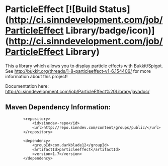 ParticleEffect [![Build Status](http://ci.sinndevelopment.com/job/ParticleEffect Library/badge/icon)](http://ci.sinndevelopment.com/job/ParticleEffect Library)
==============

This a library which allows you to display particle effects with Bukkit/Spigot. See http://bukkit.org/threads/1-8-particleeffect-v1-6.154406/ for more information about this project!

Documentation here: http://ci.sinndevelopment.com/job/ParticleEffect%20Library/javadoc/

## Maven Dependency Information:
```
        <repository>
            <id>sinndev-repo</id>
            <url>http://repo.sinndev.com/content/groups/public/</url>
        </repository>
        
        <dependency>
            <groupId>com.darkblade12</groupId>
            <artifactId>particleeffect</artifactId>
            <version>1.7</version>
        </dependency>
```
